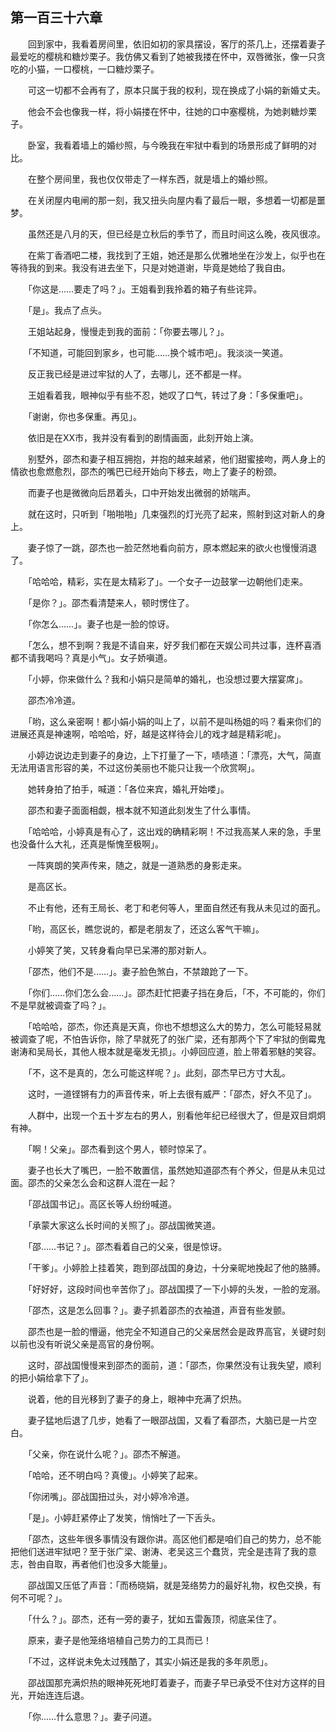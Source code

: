 ## 第一百三十六章

　　回到家中，我看着房间里，依旧如初的家具摆设，客厅的茶几上，还摆着妻子最爱吃的樱桃和糖炒栗子。我仿佛又看到了她被我搂在怀中，双唇微张，像一只贪吃的小猫，一口樱桃，一口糖炒栗子。

　　可这一切都不会再有了，原本只属于我的权利，现在换成了小娟的新婚丈夫。

　　他会不会也像我一样，将小娟搂在怀中，往她的口中塞樱桃，为她剥糖炒栗子。

　　卧室，我看着墙上的婚纱照，与今晚我在牢狱中看到的场景形成了鲜明的对比。

　　在整个房间里，我也仅仅带走了一样东西，就是墙上的婚纱照。

　　在关闭屋内电闸的那一刻，我又扭头向屋内看了最后一眼，多想着一切都是噩梦。

　　虽然还是八月的天，但已经是立秋后的季节了，而且时间这么晚，夜风很凉。

　　在紫丁香酒吧二楼，我找到了王姐，她还是那么优雅地坐在沙发上，似乎也在等待我的到来。我没有进去坐下，只是对她道谢，毕竟是她给了我自由。

　　「你这是……要走了吗？」。王姐看到我拎着的箱子有些诧异。

　　「是」。我点了点头。

　　王姐站起身，慢慢走到我的面前：「你要去哪儿？」。

　　「不知道，可能回到家乡，也可能……换个城市吧」。我淡淡一笑道。

　　反正我已经是进过牢狱的人了，去哪儿，还不都是一样。

　　王姐看着我，眼神似乎有些不忍，她叹了口气，转过了身：「多保重吧」。

　　「谢谢，你也多保重。再见」。

　　依旧是在XX市，我并没有看到的剧情画面，此刻开始上演。

　　别墅外，邵杰和妻子相互拥抱，并抱的越来越紧，他们甜蜜接吻，两人身上的情欲也愈燃愈烈，邵杰的嘴巴已经开始向下移去，吻上了妻子的粉颈。

　　而妻子也是微微向后昂着头，口中开始发出微弱的娇喘声。

　　就在这时，只听到「啪啪啪」几束强烈的灯光亮了起来，照射到这对新人的身上。

　　妻子惊了一跳，邵杰也一脸茫然地看向前方，原本燃起来的欲火也慢慢消退了。

　　「哈哈哈，精彩，实在是太精彩了」。一个女子一边鼓掌一边朝他们走来。

　　「是你？」。邵杰看清楚来人，顿时愣住了。

　　「你怎么……」。妻子也是一脸的惊讶。

　　「怎么，想不到啊？我是不请自来，好歹我们都在天娱公司共过事，连杯喜酒都不请我喝吗？真是小气」。女子娇嗔道。

　　「小婷，你来做什么？我和小娟只是简单的婚礼，也没想过要大摆宴席」。

　　邵杰冷冷道。

　　「哟，这么亲密啊！都小娟小娟的叫上了，以前不是叫杨姐的吗？看来你们的进展还真是神速啊，哈哈哈，好，越是这样待会儿的戏才越是精彩呢」。

　　小婷边说边走到妻子的身边，上下打量了一下，啧啧道：「漂亮，大气，简直无法用语言形容的美，不过这份美丽也不能只让我一个欣赏啊」。

　　她转身拍了拍手，喊道：「各位来宾，婚礼开始喽」。

　　邵杰和妻子面面相觑，根本就不知道此刻发生了什么事情。

　　「哈哈哈，小婷真是有心了，这出戏的确精彩啊！不过我高某人来的急，手里也没备什么大礼，还真是惭愧至极啊」。

　　一阵爽朗的笑声传来，随之，就是一道熟悉的身影走来。

　　是高区长。

　　不止有他，还有王局长、老丁和老何等人，里面自然还有我从未见过的面孔。

　　「哟，高区长，瞧您说的，都是老朋友了，还这么客气干嘛」。

　　小婷笑了笑，又转身看向早已呆滞的那对新人。

　　「邵杰，他们不是……」。妻子脸色煞白，不禁踉跄了一下。

　　「你们……你们怎么会……」。邵杰赶忙把妻子挡在身后，「不，不可能的，你们不是早就被调查了吗？」。

　　「哈哈哈，邵杰，你还真是天真，你也不想想这么大的势力，怎么可能轻易就被调查了呢，不怕告诉你，除了早就死了的张广梁，还有那两个下了牢狱的倒霉鬼谢涛和吴局长，其他人根本就是毫发无损」。小婷回应道，脸上带着邪魅的笑容。

　　「不，这不是真的，怎么可能这样呢？」。此刻，邵杰早已方寸大乱。

　　这时，一道铿锵有力的声音传来，听上去很有威严：「邵杰，好久不见了」。

　　人群中，出现一个五十岁左右的男人，别看他年纪已经很大了，但是双目炯炯有神。

　　「啊！父亲」。邵杰看到这个男人，顿时惊呆了。

　　妻子也长大了嘴巴，一脸不敢置信，虽然她知道邵杰有个养父，但是从未见过面。邵杰的父亲怎么会和这群人混在一起？

　　「邵战国书记」。高区长等人纷纷喊道。

　　「承蒙大家这么长时间的关照了」。邵战国微笑道。

　　「邵……书记？」。邵杰看着自己的父亲，很是惊讶。

　　「干爹」。小婷脸上挂着笑，跑到邵战国的身边，十分亲昵地挽起了他的胳膊。

　　「好好好，这段时间也辛苦你了」。邵战国摸了一下小婷的头发，一脸的宠溺。

　　「邵杰，这是怎么回事？」。妻子抓着邵杰的衣袖道，声音有些发颤。

　　邵杰也是一脸的懵逼，他完全不知道自己的父亲居然会是政界高官，关键时刻以前也没有听说父亲是高官的身份啊。

　　这时，邵战国慢慢来到邵杰的面前，道：「邵杰，你果然没有让我失望，顺利的把小娟给拿下了」。

　　说着，他的目光移到了妻子的身上，眼神中充满了炽热。

　　妻子猛地后退了几步，她看了一眼邵战国，又看了看邵杰，大脑已是一片空白。

　　「父亲，你在说什么呢？」。邵杰不解道。

　　「哈哈，还不明白吗？真傻」。小婷笑了起来。

　　「你闭嘴」。邵战国扭过头，对小婷冷冷道。

　　「是」。小婷赶紧停止了发笑，悄悄吐了一下舌头。

　　「邵杰，这些年很多事情没有跟你讲。高区他们都是咱们自己的势力，总不能把他们送进牢狱吧？至于张广梁、谢涛、老吴这三个蠢货，完全是违背了我的意志，咎由自取，再者他们也没多大能量」。

　　邵战国又压低了声音：「而杨晓娟，就是笼络势力的最好礼物，权色交换，有何不可呢？」。

　　「什么？」。邵杰，还有一旁的妻子，犹如五雷轰顶，彻底呆住了。

　　原来，妻子是他笼络培植自己势力的工具而已！

　　「不过，这样说未免太过残酷了，其实小娟还是我的多年夙愿」。

　　邵战国那充满炽热的眼神死死地盯着妻子，而妻子早已承受不住对方这样的目光，开始连连后退。

　　「你……什么意思？」。妻子问道。

